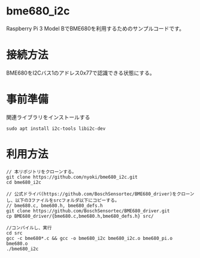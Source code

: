 # bme680_i2c

Raspberry Pi 3 Model BでBME680を利用するためのサンプルコードです。

# 接続方法
BME680をI2Cバス1のアドレス0x77で認識できる状態にする。

# 事前準備
関連ライブラリをインストールする
```
sudo apt install i2c-tools libi2c-dev
```

# 利用方法
```
// 本リポジトリをクローンする。
git clone https://github.com/nyoki/bme680_i2c.git
cd bme680_i2c

// 公式ドライバ(https://github.com/BoschSensortec/BME680_driver)をクローンし、以下の3ファイルをsrcフォルダ以下にコピーする。
// bme680.c, bme680.h, bme680_defs.h
git clone https://github.com/BoschSensortec/BME680_driver.git
cp BME680_driver/{bme680.c,bme680.h,bme680_defs.h} src/

//コンパイルし、実行
cd src
gcc -c bme680*.c && gcc -o bme680_i2c bme680_i2c.o bme680_pi.o bme680.o
./bme680_i2c
```
